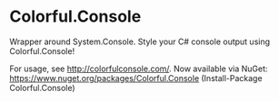 # Colorful.Console

Wrapper around System.Console. Style your C# console output using Colorful.Console!

For usage, see http://colorfulconsole.com/.
Now available via NuGet: https://www.nuget.org/packages/Colorful.Console (Install-Package Colorful.Console)
